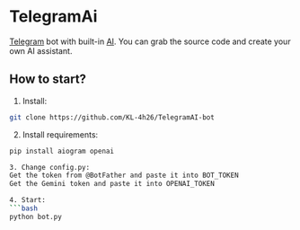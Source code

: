 # TelegramAi

<u>Telegram</u> bot with built-in <u>AI</u>. You can grab the source code and create your own AI assistant.

## How to start?

1. Install:
```bash
git clone https://github.com/KL-4h26/TelegramAI-bot
```

2. Install requirements:
```bash
pip install aiogram openai

3. Change config.py:
Get the token from @BotFather and paste it into BOT_TOKEN
Get the Gemini token and paste it into OPENAI_TOKEN

4. Start:
```bash
python bot.py
```
